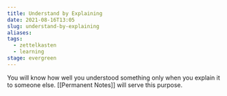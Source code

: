 ```yaml
---
title: Understand by Explaining
date: 2021-08-16T13:05
slug: understand-by-explaining
aliases:
tags:
  - zettelkasten
  - learning
stage: evergreen
---
```


You will know how well you understood something only when you explain it to someone else. [[Permanent Notes]] will serve this purpose.
